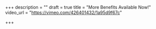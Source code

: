 +++
description = ""
draft = true
title = "More Benefits Available Now!"
video_url = "https://vimeo.com/426401432/1a95d9f67c"

+++
